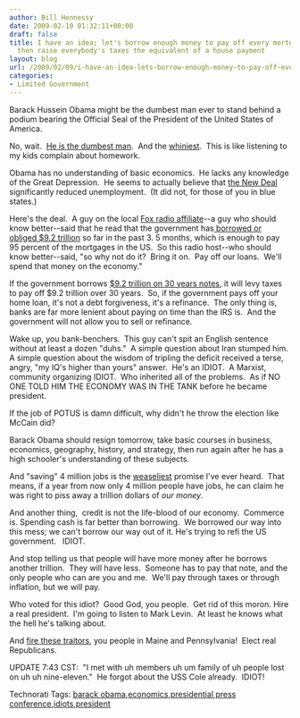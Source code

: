 ```yaml
---
author: Bill Hennessy
date: 2009-02-10 01:32:11+00:00
draft: false
title: I have an idea; let's borrow enough money to pay off every mortgage in America,
  then raise everybody's taxes the equivalent of a house payment
layout: blog
url: /2009/02/09/i-have-an-idea-lets-borrow-enough-money-to-pay-off-every-mortgage-in-america-then-raise-taxes-the-equivalent-of-a-house-payment/
categories:
- Limited Government
---
```


Barack Hussein Obama might be the dumbest man ever to stand behind a podium bearing the Official Seal of the President of the United States of America.

No, wait.  [He is the dumbest man](https://hotair.com/archives/2009/02/09/open-thread-the-if-we-dont-spend-a-trillion-dollars-then-the-terrorists-have-already-won-presser/).  And the [whiniest](https://gatewaypundit.blogspot.com/2009/02/obama-campaigns-in-indiana-mocks.html).  This is like listening to my kids complain about homework. 

Obama has no understanding of basic economics.  He lacks any knowledge of the Great Depression.  He seems to actually believe that [the New Deal](https://michellemalkin.com/2009/02/09/the-only-thing-grand-about-the-grand-compromise-is-the-price-tag/) significantly reduced unemployment.  (It did not, for those of you in blue states.) 

Here's the deal.  A guy on the local [Fox radio affiliate](https://www.971talk.com/)--a guy who should know better--said that he read that the government has[ borrowed or obliged $9.2 trillion](https://www.bloomberg.com/apps/news?pid=washingtonstory&sid=aGq2B3XeGKok) so far in the past 3. 5 months, which is enough to pay 95 percent of the mortgages in the US.  So this radio host--who should  know better--said, "so why not do it?  Bring it on.  Pay off our loans.  We'll spend that money on the economy."

If the government borrows [$9.2 trillion on 30 years notes](https://michellemalkin.com/2009/02/09/the-only-thing-grand-about-the-grand-compromise-is-the-price-tag/), it will levy taxes to pay off $9.2 trillion over 30 years.  So, if the government pays off your home loan, it's not a debt forgiveness, it's a refinance.  The only thing is, banks are far more lenient about paying on time than the IRS is.  And the government will not allow you to sell or refinance.

Wake up, you bank-benchers.  This guy can't spit an English sentence without at least a dozen "duhs."  A simple question about Iran stumped him.  A simple question about the wisdom of tripling the deficit received a terse, angry, "my IQ's higher than yours" answer.  He's an IDIOT.  A Marxist, community organizing IDIOT.  Who inherited all of the problems.  As if NO ONE TOLD HIM THE ECONOMY WAS IN THE TANK before he became president. 

If the job of POTUS is damn difficult, why didn't he throw the election like McCain did? 

Barack Obama should resign tomorrow, take basic courses in business, economics, geography, history, and strategy, then run again after he has a high schooler's understanding of these subjects.

And "saving" 4 million jobs is the [weaseliest](https://hotair.com/archives/2009/02/09/open-thread-the-if-we-dont-spend-a-trillion-dollars-then-the-terrorists-have-already-won-presser/) promise I've ever heard.  That means, if a year from now only 4 million people have jobs, he can claim he was right to piss away a trillion dollars of _our money_. 

And another thing,  credit is not the life-blood of our economy.  Commerce is. Spending cash is far better than borrowing.  We borrowed our way into this mess; we can't borrow our way out of it. He's trying to refi the US government.   IDIOT. 

And stop telling us that people will have more money after he borrows another trillion.  They will have less.  Someone has to pay that note, and the only people who can are you and me.  We'll pay through taxes or through inflation, but we will pay.

Who voted for this idiot?  Good God, you people.  Get rid of this moron. Hire a real president.  I'm going to listen to Mark Levin.  At least he knows what the hell he's talking about. 

And [fire these traitors](https://michellemalkin.com/2009/02/09/senates-generational-theft-act-roll-call-vote/), you people in Maine and Pennsylvania!  Elect real Republicans.

UPDATE 7:43 CST:  "I met with uh members uh um family of uh people lost on uh uh nine-eleven."  He forgot about the USS Cole already.  IDIOT!


Technorati Tags: [barack obama](https://technorati.com/tags/barack%20obama),[economics](https://technorati.com/tags/economics),[presidential press conference](https://technorati.com/tags/presidential%20press%20conference),[idiots](https://technorati.com/tags/idiots),[president](https://technorati.com/tags/president)

